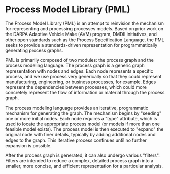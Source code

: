 Process Model Library (PML)
===========================

The Process Model Library (PML) is an attempt to reinvision the mechanism for representing
and processing processes models.  Based on prior work on the DARPA Adaptive Vehicle Make (AVM)
program, DMDII initiatives, and other open standards such as the Process Specification Language,
the PML seeks to provide a standards-driven representation for programmatically generating
process graphs.

PML is primarily composed of two modules: the process graph and the process modeling language.
The process graph is a generic graph representation with nodes and edges.  Each node represents
a specific process, and we use process very generically so that they could represent manufacturing,
engineering, or business processes, for example.  Edges represent the dependencies between processes,
which could more concretely represent the flow of information or material through the process graph.

The process modeling language provides an iterative, programmatic mechanism for generating the graph.
The mechanism begins by "seeding" one or more initial nodes.  Each node requires a "type" attribute,
which is used to locate the appropriate process model (or models if more than one feasible model
exists).  The process model is then executed to "expand" the original node with finer details, typically
by adding additional nodes and edges to the graph.  This iterative process continues until no further
expansion is possible.

After the process graph is generated, it can also undergo various "filters".  Filters are intended to 
reduce a complex, detailed process graph into a smaller, more concise, and efficient representation
for a particular analysis.